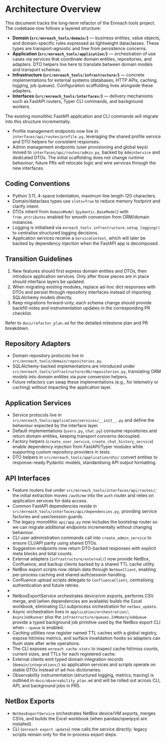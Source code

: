 # Architecture Overview

This document tracks the long-term refactor of the Enreach tools project. The
codebase now follows a layered structure:

- **Domain (`src/enreach_tools/domain/`)** — business entities, value objects, and
  domain-specific rules expressed as lightweight dataclasses. These types are
  transport-agnostic and free from persistence concerns.
- **Application (`src/enreach_tools/application/`)** — orchestration of use cases
  via services that coordinate domain entities, repositories, and adapters. DTO
  helpers live here to translate between domain models and transport schemas.
- **Infrastructure (`src/enreach_tools/infrastructure/`)** — concrete
  implementations for external systems (databases, HTTP APIs, caching, logging,
  job queues). Configuration scaffolding lives alongside these adapters.
- **Interfaces (`src/enreach_tools/interfaces/`)** — delivery mechanisms such as
  FastAPI routers, Typer CLI commands, and background workers.

The existing monolithic FastAPI application and CLI commands will migrate into
this structure incrementally.
- Profile management endpoints now live in `interfaces/api/routes/profile.py`, leveraging the shared profile service and DTO helpers for consistent responses.
- Admin management endpoints (user provisioning and global keys) moved to `interfaces/api/routes/admin.py`, backed by `AdminService` and dedicated DTOs.
 The initial scaffolding does not change runtime
behaviour; future PRs will relocate logic and wire services through the new
interfaces.

## Coding Conventions

- Python 3.11, 4-space indentation, maximum line length 120 characters.
- Domain/dataclass types use `slots=True` to reduce memory footprint and clarify
  intent.
- DTOs inherit from `DomainModel` (`pydantic.BaseModel`) with `from_attributes`
  enabled for smooth conversion from ORM/domain instances.
- Logging is initialised via `enreach_tools.infrastructure.setup_logging()` to
  centralise structured logging decisions.
- Application services receive a `ServiceContext`, which will later be backed by
  dependency injection when the FastAPI app is decomposed.

## Transition Guidelines

1. New features should first express domain entities and DTOs, then introduce
   application services. Only after those pieces are in place should interface
   layers be updated.
2. When migrating existing modules, replace ad-hoc dict responses with DTOs and
   persist through repository interfaces instead of importing SQLAlchemy models
   directly.
3. Keep migrations forward-only; each schema change should provide backfill
   notes and instrumentation updates in the corresponding PR checklist.

Refer to `docs/refactor_plan.md` for the detailed milestone plan and PR
breakdown.

## Repository Adapters

- Domain repository protocols live in `src/enreach_tools/domain/repositories.py`.
- SQLAlchemy-backed implementations are introduced under
  `src/enreach_tools/infrastructure/db/repositories.py`, translating ORM models
  into domain entities via pure conversion helpers.
- Future refactors can swap these implementations (e.g., for telemetry or
  caching) without impacting the application layer.

## Application Services

- Service protocols live in `src/enreach_tools/application/services/__init__.py` and
  define the behaviour expected by the interface layer.
- Default implementations (`users.py`, `chat.py`) consume repositories and return
  domain entities, keeping transport concerns decoupled.
- Factory helpers (`create_user_service`, `create_chat_history_service`) enable
  dependency injection from FastAPI/Typer modules while supporting custom
  repository providers in tests.
- DTO helpers in `src/enreach_tools/application/dto/` convert entities to
  response-ready Pydantic models, standardising API output formatting.

## API Interfaces

- Feature routers live under `src/enreach_tools/interfaces/api/routes/`; the
  initial extraction moves `/auth/me` into the `auth` router and relies on
  application services for data access.
- Common FastAPI dependencies reside in `src/enreach_tools/interfaces/api/dependencies.py`,
  providing service factories and user/session guards.
- The legacy monolithic `api/app.py` now includes the bootstrap router so we can
  migrate additional endpoints incrementally without changing behaviour.
- CLI user administration commands call into `create_admin_service` to ensure CLI/API parity using shared DTOs.
- Suggestion endpoints now return DTO-backed responses with explicit meta blocks and total counts.
- External adapters (`infrastructure/external/`) now provide NetBox, Confluence, and backup clients backed by a shared TTL cache utility.
- NetBox export scripts now obtain data through `NetboxClient`, enabling per-process caching and shared auth/session handling.
- Confluence upload scripts delegate to `ConfluenceClient`, centralising authentication and future retries.
- 
- NetboxExportService orchestrates device/vm exports, performs CSV merge, and (when dependencies are available) builds the Excel workbook, eliminating CLI subprocess orchestration for `netbox_update`.
- Async orchestration lives in `application/orchestration/`; `AsyncJobRunner` plus the `infrastructure/queues.InMemoryJobQueue` provide a typed background job primitive used by the NetBox export CLI when `--queue` is enabled.
- Caching utilities now register named TTL caches with a global registry, expose hit/miss metrics, and surface invalidation hooks so adapters can flush state after write operations.
- The CLI exposes `enreach cache-stats` to inspect cache hit/miss counts, current sizes, and TTLs for each registered cache.
- External clients emit typed domain integration records (`domain/integrations/`) so application services and scripts operate on stable DTOs instead of ad-hoc dictionaries.
- Observability instrumentation (structured logging, metrics, tracing) is outlined in `docs/observability_plan.md` and will be rolled out across CLI, API, and background jobs in PR5.
## NetBox Exports
- `NetboxExportService` orchestrates NetBox device/VM exports, merges CSVs, and builds the Excel workbook (when pandas/openpyxl are installed).
- CLI (`enreach export update`) now calls the service directly; legacy scripts remain only for the in-process export steps.
